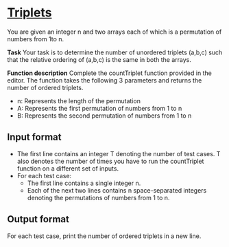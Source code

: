 # [Triplets][link]

You are given an integer n and two arrays each of which is a permutation of numbers from 1to n.

**Task** Your task is to determine the number of unordered triplets (a,b,c) such that the relative ordering of (a,b,c) is the same in both the arrays.

**Function description** Complete the countTriplet function provided in the editor. The function takes the following 3 parameters and returns the number of ordered triplets.

- n: Represents the length of the permutation
- A: Represents the first permutation of numbers from 1 to n
- B: Represents the second permutation of numbers from 1 to n

## Input format

- The first line contains an integer T denoting the number of test cases. T also denotes the number of times you have to run the countTriplet function on a different set of inputs.
- For each test case:
  - The first line contains a single integer n.
  - Each of the next two lines contains n space-separated integers denoting the permutations of numbers from 1 to n.

## Output format

For each test case, print the number of ordered triplets in a new line.

[link]: https://www.hackerearth.com/practice/data-structures/advanced-data-structures/fenwick-binary-indexed-trees/practice-problems/algorithm/triplets-3-231a9aea/
